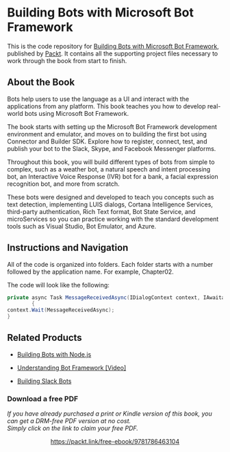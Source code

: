 # Building Bots with Microsoft Bot Framework

This is the code repository for [Building Bots with Microsoft Bot Framework](https://www.packtpub.com/application-development/building-bots-microsoft-bot-framework?utm_source=github&utm_medium=repository&utm_campaign=9781786463104), published by [Packt](https://www.packtpub.com/?utm_source=github). It contains all the supporting project files necessary to work through the book from start to finish.

## About the Book

Bots help users to use the language as a UI and interact with the applications from any platform. This book teaches you how to develop real-world bots using Microsoft Bot Framework.

The book starts with setting up the Microsoft Bot Framework development environment and emulator, and moves on to building the first bot using Connector and Builder SDK. Explore how to register, connect, test, and publish your bot to the Slack, Skype, and Facebook Messenger platforms.

Throughout this book, you will build different types of bots from simple to complex, such as a weather bot, a natural speech and intent processing bot, an Interactive Voice Response (IVR) bot for a bank, a facial expression recognition bot, and more from scratch.

These bots were designed and developed to teach you concepts such as text detection, implementing LUIS dialogs, Cortana Intelligence Services, third-party authentication, Rich Text format, Bot State Service, and microServices so you can practice working with the standard development tools such as Visual Studio, Bot Emulator, and Azure.

## Instructions and Navigation

All of the code is organized into folders. Each folder starts with a number followed by the application name. For example, Chapter02.

The code will look like the following:

``` csharp
private async Task MessageReceivedAsync(IDialogContext context, IAwaitable<Object> argument)
        {
context.Wait(MessageReceivedAsync);
}

```

## Related Products

* [Building Bots with Node.js](https://www.packtpub.com/application-development/building-bots-nodejs?utm_source=github&utm_medium=repository&utm_campaign=9781786465450)

* [Understanding Bot Framework [Video]](https://www.packtpub.com/application-development/understanding-bot-framework-video?utm_source=github&utm_medium=repository&utm_campaign=9781788291323)

* [Building Slack Bots](https://www.packtpub.com/application-development/building-slack-bots?utm_source=github&utm_medium=repository&utm_campaign=9781786460806)

### Download a free PDF

 <i>If you have already purchased a print or Kindle version of this book, you can get a DRM-free PDF version at no cost.<br>Simply click on the link to claim your free PDF.</i>
<p align="center"> <a href="https://packt.link/free-ebook/9781786463104">https://packt.link/free-ebook/9781786463104 </a> </p>
